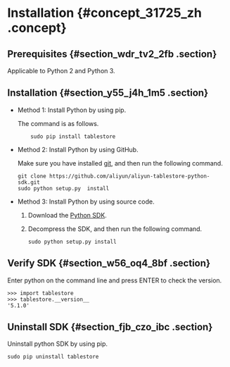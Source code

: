 # Installation {#concept_31725_zh .concept}

## Prerequisites {#section_wdr_tv2_2fb .section}

Applicable to Python 2 and Python 3.

## Installation {#section_y55_j4h_1m5 .section}

-   Method 1: Install Python by using pip.

    The command is as follows.

    ``` {#codeblock_ljf_ut5_kzf .language-shell}
        sudo pip install tablestore
    ```

-   Method 2: Install Python by using GitHub.

    Make sure you have installed [git](https://git-scm.com/downloads), and then run the following command.

    ``` {#codeblock_5nm_yj6_z6z .language-shell}
    git clone https://github.com/aliyun/aliyun-tablestore-python-sdk.git
    sudo python setup.py  install
    ```

-   Method 3: Install Python by using source code.
    1.  Download the [Python SDK](https://tablestore-doc.oss-cn-hangzhou.aliyuncs.com/aliyun-tablestore-sdk/python/aliyun-tablestore-python-sdk-5.1.0.tar.gz).
    2.  Decompress the SDK, and then run the following command.

        ``` {#codeblock_wgz_3t5_xqn .language-shell}
        sudo python setup.py install
        ```


## Verify SDK {#section_w56_oq4_8bf .section}

Enter python on the command line and press ENTER to check the version.

``` {#codeblock_vqp_hmr_xfy .language-shell}
>>> import tablestore
>>> tablestore.__version__
'5.1.0'
```

## Uninstall SDK {#section_fjb_czo_ibc .section}

Uninstall python SDK by using pip.

``` {#codeblock_rd5_8gl_3z2 .language-shell}
sudo pip uninstall tablestore
```

